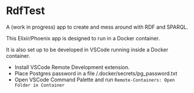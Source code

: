 # RdfTest

A (work in progress) app to create and mess around with RDF and SPARQL.

This Elixir/Phoenix app is designed to run in a Docker container.

It is also set up to be developed in VSCode running inside a Docker container.

  * Install VSCode Remote Development extension.
  * Place Postgres password in a file /.docker/secrets/pg_password.txt
  * Open VSCode Command Palette and run
    `Remote-Containers: Open Folder in Container`


